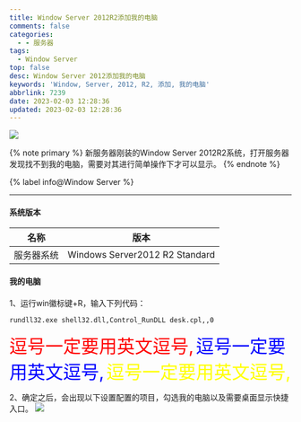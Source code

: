 ```yaml
---
title: Window Server 2012R2添加我的电脑
comments: false
categories:
  - - 服务器
tags:
  - Window Server
top: false
desc: Window Server 2012添加我的电脑
keywords: 'Window, Server, 2012, R2, 添加, 我的电脑'
abbrlink: 7239
date: 2023-02-03 12:28:36
updated: 2023-02-03 12:28:36
---
```



![](/images/article_window_server_2012.png)

{% note primary %}
新服务器刚装的Window Server 2012R2系统，打开服务器发现找不到我的电脑，需要对其进行简单操作下才可以显示。
{% endnote %}


{% label info@Window Server %}

<!--more-->
<hr />

#### 系统版本

|    名称    |              版本              |
|:----------:|:------------------------------:|
| 服务器系统 | Windows Server2012 R2 Standard |

#### 我的电脑

1、运行win徽标键+R，输入下列代码：
```
rundll32.exe shell32.dll,Control_RunDLL desk.cpl,,0
```

<font size=6.5 color='red'>逗号一定要用英文逗号,</font>
<font size=6.5 color='blue'>逗号一定要用英文逗号,</font>
<font size=6.5 color='yellow'>逗号一定要用英文逗号,</font>

2、确定之后，会出现以下设置配置的项目，勾选我的电脑以及需要桌面显示快捷入口。
![](computer.jpeg)
